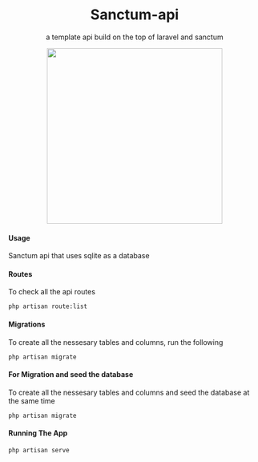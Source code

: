 <div>
    <h1 align="center"> Sanctum-api</h1>
</div>

<p align="center">a template api build on the top of laravel and sanctum</p>

<div align="center">
    <a href="https://laravel.com/"><img src="https://i.ibb.co/X543zL7/images-removebg-preview.png" width="350"></a>
</div>

<div>
</div>



#### Usage
Sanctum api that uses sqlite as a database



#### Routes
To check all the api routes
```
php artisan route:list 
```


#### Migrations
To create all the nessesary tables and columns, run the following
```
php artisan migrate
```

#### For Migration and seed the database 
To create all the nessesary tables and columns and seed the database at the same time
```
php artisan migrate
```
#### Running The App

```
php artisan serve
```
